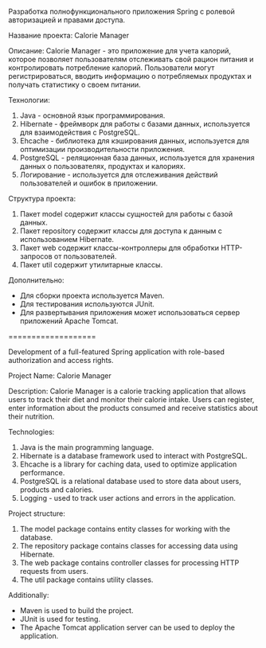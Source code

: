 Разработка полнофункционального приложения Spring с ролевой авторизацией и правами доступа.

Название проекта: Calorie Manager

Описание:
Calorie Manager - это приложение для учета калорий, которое позволяет пользователям отслеживать свой рацион питания и контролировать потребление калорий. Пользователи могут регистрироваться, вводить информацию о потребляемых продуктах и получать статистику о своем питании.

Технологии:
1. Java - основной язык программирования.
2. Hibernate - фреймворк для работы с базами данных, используется для взаимодействия с PostgreSQL.
3. Ehcache - библиотека для кэширования данных, используется для оптимизации производительности приложения.
4. PostgreSQL - реляционная база данных, используется для хранения данных о пользователях, продуктах и калориях.
5. Логирование - используется для отслеживания действий пользователей и ошибок в приложении.

Структура проекта:
1. Пакет model содержит классы сущностей для работы с базой данных.
2. Пакет repository содержит классы для доступа к данным с использованием Hibernate.
3. Пакет web содержит классы-контроллеры для обработки HTTP-запросов от пользователей.
4. Пакет util содержит утилитарные классы.

Дополнительно:
- Для сборки проекта используется Maven.
- Для тестирования используются JUnit.
- Для развертывания приложения может использоваться сервер приложений Apache Tomcat.

===================

Development of a full-featured Spring application with role-based authorization and access rights.

Project Name: Calorie Manager

Description:
Calorie Manager is a calorie tracking application that allows users to track their diet and monitor their calorie intake. Users can register, enter information about the products consumed and receive statistics about their nutrition.

Technologies:
1. Java is the main programming language.
2. Hibernate is a database framework used to interact with PostgreSQL.
3. Ehcache is a library for caching data, used to optimize application performance.
4. PostgreSQL is a relational database used to store data about users, products and calories.
5. Logging - used to track user actions and errors in the application.

Project structure:
1. The model package contains entity classes for working with the database.
2. The repository package contains classes for accessing data using Hibernate.
3. The web package contains controller classes for processing HTTP requests from users.
4. The util package contains utility classes.

Additionally:
- Maven is used to build the project.
- JUnit is used for testing.
- The Apache Tomcat application server can be used to deploy the application.